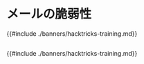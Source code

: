 # メールの脆弱性

{{#include ./banners/hacktricks-training.md}}

##

##

{{#include ./banners/hacktricks-training.md}}
